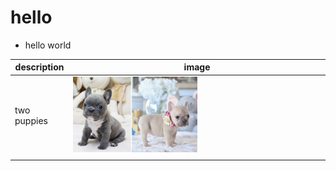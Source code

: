 # hello
- hello world


| description | image                                           |
| ----------- | ----------------------------------------------- |
| two puppies | <a href="./2023-09-24_001905.jpg" target="_blank" rel="some text"><img src="2023-09-24_001905.jpg" width="50%"></a> |
|             |                                                 |
